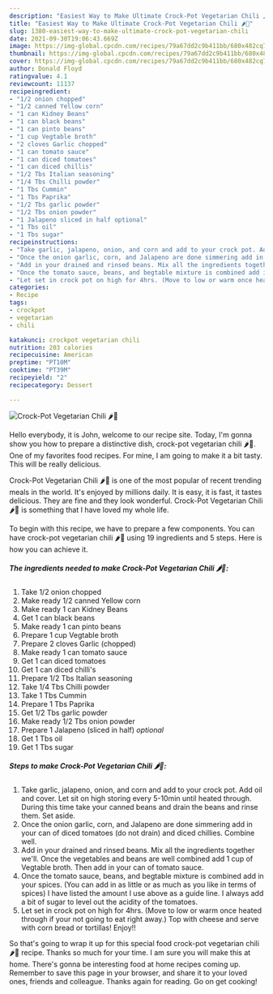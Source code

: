```yaml
---
description: "Easiest Way to Make Ultimate Crock-Pot Vegetarian Chili 🌶️🍲"
title: "Easiest Way to Make Ultimate Crock-Pot Vegetarian Chili 🌶️🍲"
slug: 1380-easiest-way-to-make-ultimate-crock-pot-vegetarian-chili
date: 2021-09-30T19:06:43.669Z
image: https://img-global.cpcdn.com/recipes/79a67dd2c9b411bb/680x482cq70/crock-pot-vegetarian-chili-recipe-main-photo.jpg
thumbnail: https://img-global.cpcdn.com/recipes/79a67dd2c9b411bb/680x482cq70/crock-pot-vegetarian-chili-recipe-main-photo.jpg
cover: https://img-global.cpcdn.com/recipes/79a67dd2c9b411bb/680x482cq70/crock-pot-vegetarian-chili-recipe-main-photo.jpg
author: Donald Floyd
ratingvalue: 4.1
reviewcount: 11137
recipeingredient:
- "1/2 onion chopped"
- "1/2 canned Yellow corn"
- "1 can Kidney Beans"
- "1 can black beans"
- "1 can pinto beans"
- "1 cup Vegtable broth"
- "2 cloves Garlic chopped"
- "1 can tomato sauce"
- "1 can diced tomatoes"
- "1 can diced chillis"
- "1/2 Tbs Italian seasoning"
- "1/4 Tbs Chilli powder"
- "1 Tbs Cummin"
- "1 Tbs Paprika"
- "1/2 Tbs garlic powder"
- "1/2 Tbs onion powder"
- "1 Jalapeno sliced in half optional"
- "1 Tbs oil"
- "1 Tbs sugar"
recipeinstructions:
- "Take garlic, jalapeno, onion, and corn and add to your crock pot. Add oil and cover. Let sit on high storing every 5-10min until heated through. During this time take your canned beans and drain the beans and rinse them. Set aside."
- "Once the onion garlic, corn, and Jalapeno are done simmering add in your can of diced tomatoes (do not drain) and diced chillies. Combine well."
- "Add in your drained and rinsed beans. Mix all the ingredients together we&#39;ll. Once the vegetables and beans are well combined add 1 cup of Vegtable broth. Then add in your can of tomato sauce."
- "Once the tomato sauce, beans, and begtable mixture is combined add in your spices. (You can add in as little or as much as you like in terms of spices) I have listed the amount I use above as a guide line. I always add a bit of sugar to level out the acidity of the tomatoes."
- "Let set in crock pot on high for 4hrs. (Move to low or warm once heated through if your not going to eat right away.) Top with cheese and serve with corn bread or tortillas! Enjoy!!"
categories:
- Recipe
tags:
- crockpot
- vegetarian
- chili

katakunci: crockpot vegetarian chili 
nutrition: 203 calories
recipecuisine: American
preptime: "PT10M"
cooktime: "PT39M"
recipeyield: "2"
recipecategory: Dessert

---
```



![Crock-Pot Vegetarian Chili 🌶️🍲](https://img-global.cpcdn.com/recipes/79a67dd2c9b411bb/680x482cq70/crock-pot-vegetarian-chili-recipe-main-photo.jpg)

Hello everybody, it is John, welcome to our recipe site. Today, I'm gonna show you how to prepare a distinctive dish, crock-pot vegetarian chili 🌶️🍲. One of my favorites food recipes. For mine, I am going to make it a bit tasty. This will be really delicious.



Crock-Pot Vegetarian Chili 🌶️🍲 is one of the most popular of recent trending meals in the world. It's enjoyed by millions daily. It is easy, it is fast, it tastes delicious. They are fine and they look wonderful. Crock-Pot Vegetarian Chili 🌶️🍲 is something that I have loved my whole life.


To begin with this recipe, we have to prepare a few components. You can have crock-pot vegetarian chili 🌶️🍲 using 19 ingredients and 5 steps. Here is how you can achieve it.

<!--inarticleads1-->

##### The ingredients needed to make Crock-Pot Vegetarian Chili 🌶️🍲:

1. Take 1/2 onion chopped
1. Make ready 1/2 canned Yellow corn
1. Make ready 1 can Kidney Beans
1. Get 1 can black beans
1. Make ready 1 can pinto beans
1. Prepare 1 cup Vegtable broth
1. Prepare 2 cloves Garlic (chopped)
1. Make ready 1 can tomato sauce
1. Get 1 can diced tomatoes
1. Get 1 can diced chilli&#39;s
1. Prepare 1/2 Tbs Italian seasoning
1. Take 1/4 Tbs Chilli powder
1. Take 1 Tbs Cummin
1. Prepare 1 Tbs Paprika
1. Get 1/2 Tbs garlic powder
1. Make ready 1/2 Tbs onion powder
1. Prepare 1 Jalapeno (sliced in half) *optional*
1. Get 1 Tbs oil
1. Get 1 Tbs sugar




<!--inarticleads2-->

##### Steps to make Crock-Pot Vegetarian Chili 🌶️🍲:

1. Take garlic, jalapeno, onion, and corn and add to your crock pot. Add oil and cover. Let sit on high storing every 5-10min until heated through. During this time take your canned beans and drain the beans and rinse them. Set aside.
1. Once the onion garlic, corn, and Jalapeno are done simmering add in your can of diced tomatoes (do not drain) and diced chillies. Combine well.
1. Add in your drained and rinsed beans. Mix all the ingredients together we&#39;ll. Once the vegetables and beans are well combined add 1 cup of Vegtable broth. Then add in your can of tomato sauce.
1. Once the tomato sauce, beans, and begtable mixture is combined add in your spices. (You can add in as little or as much as you like in terms of spices) I have listed the amount I use above as a guide line. I always add a bit of sugar to level out the acidity of the tomatoes.
1. Let set in crock pot on high for 4hrs. (Move to low or warm once heated through if your not going to eat right away.) Top with cheese and serve with corn bread or tortillas! Enjoy!!




So that's going to wrap it up for this special food crock-pot vegetarian chili 🌶️🍲 recipe. Thanks so much for your time. I am sure you will make this at home. There's gonna be interesting food at home recipes coming up. Remember to save this page in your browser, and share it to your loved ones, friends and colleague. Thanks again for reading. Go on get cooking!
